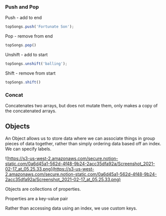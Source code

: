 ### Push and Pop

Push - add to end 

```jsx
topSongs.push('Fortunate Son');
```

Pop - remove from end 

```jsx
topSongs.pop()
```

Unshift - add to start 

```jsx
topSongs.unshift('balling');
```

Shift - remove from start 

```jsx
topSongs.shift()
```

### Concat

Concatenates two arrays, but does not mutate them, only makes a copy of the concatenated arrays. 

## Objects

An Object allows us to store data where we can associate things in group pieces of data together, rather than simply ordering data based off an index. We can specify labels.

![https://s3-us-west-2.amazonaws.com/secure.notion-static.com/0a6d45a1-562d-4f48-9b24-2acc35dfa92a/Screenshot_2021-02-17_at_05.25.33.png](https://s3-us-west-2.amazonaws.com/secure.notion-static.com/0a6d45a1-562d-4f48-9b24-2acc35dfa92a/Screenshot_2021-02-17_at_05.25.33.png)

Objects are collections of properties.

Properties are a key-value pair

Rather than accessing data using an index, we use custom keys.
